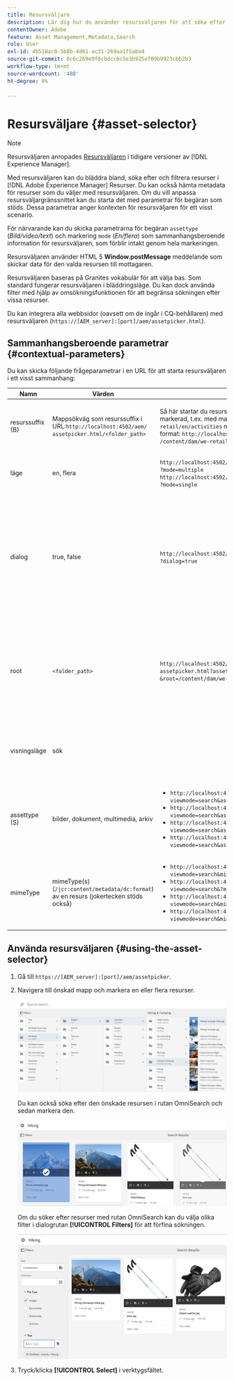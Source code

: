 ```yaml
---
title: Resursväljare
description: Lär dig hur du använder resursväljaren för att söka efter, filtrera, bläddra bland och hämta metadata för resurser i Adobe Experience Manager Assets. Lär dig även hur du anpassar gränssnittet för resursväljaren.
contentOwner: Adobe
feature: Asset Management,Metadata,Search
role: User
exl-id: 4b518ac0-5b8b-4d61-ac31-269aa1f5abe4
source-git-commit: 0c6c269e9f0cbdcc0c5e3b925ef09b9923cbb2b3
workflow-type: tm+mt
source-wordcount: '488'
ht-degree: 0%

---
```


# Resursväljare {#asset-selector}

>[!NOTE]
>
>Resursväljaren anropades [Resursväljaren](https://helpx.adobe.com/experience-manager/6-2/assets/using/asset-picker.html) i tidigare versioner av [!DNL Experience Manager].

Med resursväljaren kan du bläddra bland, söka efter och filtrera resurser i [!DNL Adobe Experience Manager] Resurser. Du kan också hämta metadata för resurser som du väljer med resursväljaren. Om du vill anpassa resursväljargränssnittet kan du starta det med parametrar för begäran som stöds. Dessa parametrar anger kontexten för resursväljaren för ett visst scenario.

För närvarande kan du skicka parametrarna för begäran `assettype` (*Bild/video/text*) och markering `mode` (*En/flera*) som sammanhangsberoende information för resursväljaren, som förblir intakt genom hela markeringen.

Resursväljaren använder HTML 5 **Window.postMessage** meddelande som skickar data för den valda resursen till mottagaren.

Resursväljaren baseras på Granites vokabulär för att välja bas. Som standard fungerar resursväljaren i bläddringsläge. Du kan dock använda filter med hjälp av omsökningsfunktionen för att begränsa sökningen efter vissa resurser.

Du kan integrera alla webbsidor (oavsett om de ingår i CQ-behållaren) med resursväljaren (`https://[AEM_server]:[port]/aem/assetpicker.html`).

## Sammanhangsberoende parametrar {#contextual-parameters}

Du kan skicka följande frågeparametrar i en URL för att starta resursväljaren i ett visst sammanhang:

| Namn | Värden | Exempel | Syfte |
|---|---|---|---|
| resurssuffix (B) | Mappsökväg som resurssuffix i URL:`http://localhost:4502/aem/`<br>`assetpicker.html/<folder_path>` | Så här startar du resursväljaren med en viss mapp markerad, t.ex. med mappen `/content/dam/we-retail/en/activities` markerat ska URL:en ha följande format: `http://localhost:4502/aem/assetpicker.html`<br>`/content/dam/we-retail/en/activities?assettype=images` | Om du vill att en viss mapp ska väljas när resursväljaren startas, skickar du den som ett resurssuffix. |
| läge | en, flera | `http://localhost:4502/aem/assetpicker.html`<br>`?mode=multiple` <br> `http://localhost:4502/aem/assetpicker.html`<br>`?mode=single` | I flera lägen kan du markera flera resurser samtidigt med resursväljaren. |
| dialog | true, false | `http://localhost:4502/aem/assetpicker.html`<br>`?dialog=true` | Använd de här parametrarna för att öppna resursväljaren som Granite-dialogrutan. Det här alternativet kan bara användas när du startar resursväljaren via fältet Bevilja sökväg och konfigurerar den som URL för pickerSrc. |
| root | `<folder_path>` | `http://localhost:4502/aem/`<br>`assetpicker.html?assettype=images`<br>`&root=/content/dam/we-retail/en/activities` | Använd det här alternativet om du vill ange rotmappen för resursväljaren. I det här fallet kan du bara välja underordnade resurser (direkt/indirekt) under rotmappen. |
| visningsläge | sök |  | Om du vill starta resursväljaren i sökningsläge med parametrarna för resurstyp och mimeType. |
| assettype (S) | bilder, dokument, multimedia, arkiv | <ul><li>`http://localhost:4502/aem/assetpicker.html?viewmode=search&assettype=images`</li> <li>`http://localhost:4502/aem/assetpicker.html?viewmode=search&assettype=documents`</li> <li>`http://localhost:4502/aem/assetpicker.html?viewmode=search&assettype=multimedia`</li> <li>`http://localhost:4502/aem/assetpicker.html?viewmode=search&assettype=archives`</li> | Använd det här alternativet om du vill filtrera resurstyper baserat på det skickade värdet. |
| mimeType | mimeType(s) (`/jcr:content/metadata/dc:format`) av en resurs (jokertecken stöds också) | <ul><li>`http://localhost:4502/aem/assetpicker.html?viewmode=search&mimetype=image/png`</li>  <li>`http://localhost:4502/aem/assetpicker.html?viewmode=search&?mimetype=*png`</li>  <li>`http://localhost:4502/aem/assetpicker.html?viewmode=search&mimetype=*presentation`</li>  <li>`http://localhost:4502/aem/assetpicker?viewmode=search&mimetype=*presentation&mimetype=*png`</li></ul> | Använd det för att filtrera resurser baserat på MIME-typ(er) |

## Använda resursväljaren {#using-the-asset-selector}

1. Gå till `https://[AEM_server]:[port]/aem/assetpicker`.
1. Navigera till önskad mapp och markera en eller flera resurser.

   ![chlimage_1-441](assets/chlimage_1-441.png)

   Du kan också söka efter den önskade resursen i rutan OmniSearch och sedan markera den.

   ![chlimage_1-442](assets/chlimage_1-442.png)

   Om du söker efter resurser med rutan OmniSearch kan du välja olika filter i dialogrutan **[!UICONTROL Filters]** för att förfina sökningen.

   ![chlimage_1-443](assets/chlimage_1-443.png)

1. Tryck/klicka **[!UICONTROL Select]** i verktygsfältet.
